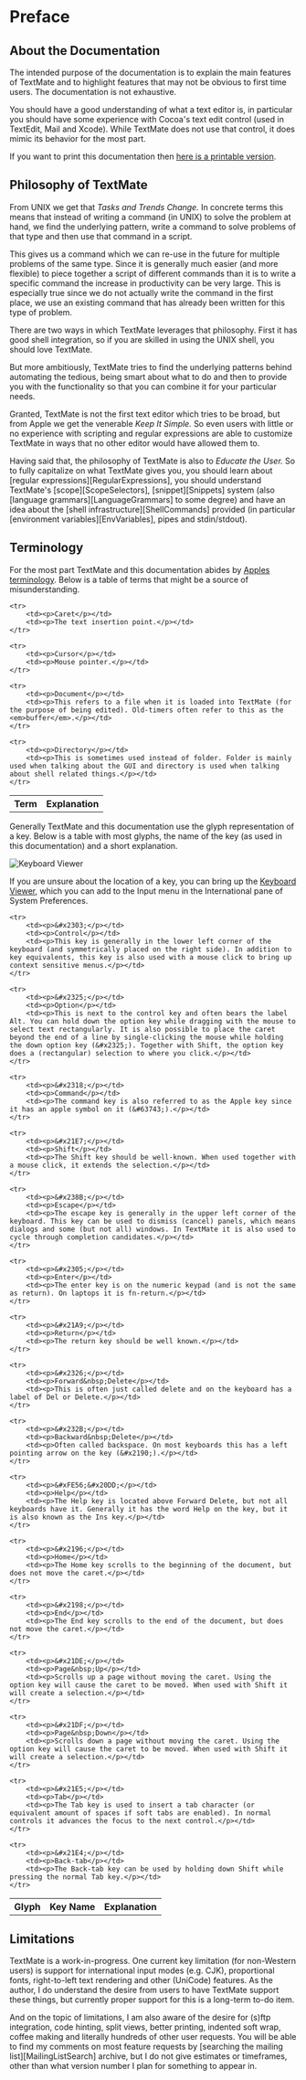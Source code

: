 # Preface

## About the Documentation

The intended purpose of the documentation is to explain the main features of TextMate and to highlight features that may not be obvious to first time users. The documentation is not exhaustive.

You should have a good understanding of what a text editor is, in particular you should have some experience with Cocoa's text edit control (used in TextEdit, Mail and Xcode). While TextMate does not use that control, it does mimic its behavior for the most part.

If you want to print this documentation then [here is a printable version](all_pages.html).


## Philosophy of TextMate

From UNIX we get that _Tasks and Trends Change._ In concrete terms this means that instead of writing a command (in UNIX) to solve the problem at hand, we find the underlying pattern, write a command to solve problems of that type and then use that command in a script.

This gives us a command which we can re-use in the future for multiple problems of the same type. Since it is generally much easier (and more flexible) to piece together a script of different commands than it is to write a specific command the increase in productivity can be very large. This is especially true since we do not actually write the command in the first place, we use an existing command that has already been written for this type of problem.

There are two ways in which TextMate leverages that philosophy. First it has good shell integration, so if you are skilled in using the UNIX shell, you should love TextMate.

But more ambitiously, TextMate tries to find the underlying patterns behind automating the tedious, being smart about what to do and then to provide you with the functionality so that you can combine it for your particular needs.

Granted, TextMate is not the first text editor which tries to be broad, but from Apple we get the venerable _Keep It Simple._ So even users with little or no experience with scripting and regular expressions are able to customize TextMate in ways that no other editor would have allowed them to.

Having said that, the philosophy of TextMate is also to _Educate the User._ So to fully capitalize on what TextMate gives you, you should learn about [regular expressions][RegularExpressions], you should understand TextMate's [scope][ScopeSelectors], [snippet][Snippets] system (also [language grammars][LanguageGrammars] to some degree) and have an idea about the [shell infrastructure][ShellCommands] provided (in particular [environment variables][EnvVariables], pipes and stdin/stdout).

## Terminology

For the most part TextMate and this documentation abides by [Apples terminology](http://developer.apple.com/documentation/UserExperience/Conceptual/OSXHIGuidelines/XHIGText/chapter_13_section_3.html#//apple_ref/doc/uid/TP30000365-TPXREF101). Below is a table of terms that might be a source of misunderstanding.

<table class="graybox" border="0" cellspacing="0" cellpadding="5">
    <tr>
        <th>Term</th>
        <th>Explanation</th>
    </tr>

    <tr>
        <td><p>Caret</p></td>
        <td><p>The text insertion point.</p></td>
    </tr>

    <tr>
        <td><p>Cursor</p></td>
        <td><p>Mouse pointer.</p></td>
    </tr>

    <tr>
        <td><p>Document</p></td>
        <td><p>This refers to a file when it is loaded into TextMate (for the purpose of being edited). Old-timers often refer to this as the <em>buffer</em>.</p></td>
    </tr>

    <tr>
        <td><p>Directory</p></td>
        <td><p>This is sometimes used instead of folder. Folder is mainly used when talking about the GUI and directory is used when talking about shell related things.</p></td>
    </tr>
</table>

Generally TextMate and this documentation use the glyph representation of a key. Below is a table with most glyphs, the name of the key (as used in this documentation) and a short explanation.

![Keyboard Viewer](keyboard_viewer.png)

If you are unsure about the location of a key, you can bring up the [Keyboard Viewer](http://docs.info.apple.com/article.html?path=mac/10.4/en/mh2325.html), which you can add to the Input menu in the International pane of System Preferences.

<table class="graybox" border="0" cellspacing="0" cellpadding="5">
    <tr>
        <th>Glyph</th>
        <th>Key Name</th>
        <th>Explanation</th>
    </tr>

    <tr>
        <td><p>&#x2303;</p></td>
        <td><p>Control</p></td>
        <td><p>This key is generally in the lower left corner of the keyboard (and symmetrically placed on the right side). In addition to key equivalents, this key is also used with a mouse click to bring up context sensitive menus.</p></td>
    </tr>

    <tr>
        <td><p>&#x2325;</p></td>
        <td><p>Option</p></td>
        <td><p>This is next to the control key and often bears the label Alt. You can hold down the option key while dragging with the mouse to select text rectangularly. It is also possible to place the caret beyond the end of a line by single-clicking the mouse while holding the down option key (&#x2325;). Together with Shift, the option key does a (rectangular) selection to where you click.</p></td>
    </tr>

    <tr>
        <td><p>&#x2318;</p></td>
        <td><p>Command</p></td>
        <td><p>The command key is also referred to as the Apple key since it has an apple symbol on it (&#63743;).</p></td>
    </tr>

    <tr>
        <td><p>&#x21E7;</p></td>
        <td><p>Shift</p></td>
        <td><p>The Shift key should be well-known. When used together with a mouse click, it extends the selection.</p></td>
    </tr>

    <tr>
        <td><p>&#x238B;</p></td>
        <td><p>Escape</p></td>
        <td><p>The escape key is generally in the upper left corner of the keyboard. This key can be used to dismiss (cancel) panels, which means dialogs and some (but not all) windows. In TextMate it is also used to cycle through completion candidates.</p></td>
    </tr>

    <tr>
        <td><p>&#x2305;</p></td>
        <td><p>Enter</p></td>
        <td><p>The enter key is on the numeric keypad (and is not the same as return). On laptops it is fn-return.</p></td>
    </tr>

    <tr>
        <td><p>&#x21A9;</p></td>
        <td><p>Return</p></td>
        <td><p>The return key should be well known.</p></td>
    </tr>

    <tr>
        <td><p>&#x2326;</p></td>
        <td><p>Forward&nbsp;Delete</p></td>
        <td><p>This is often just called delete and on the keyboard has a label of Del or Delete.</p></td>
    </tr>

    <tr>
        <td><p>&#x232B;</p></td>
        <td><p>Backward&nbsp;Delete</p></td>
        <td><p>Often called backspace. On most keyboards this has a left pointing arrow on the key (&#x2190;).</p></td>
    </tr>

    <tr>
        <td><p>&#xFE56;&#x20DD;</p></td>
        <td><p>Help</p></td>
        <td><p>The Help key is located above Forward Delete, but not all keyboards have it. Generally it has the word Help on the key, but it is also known as the Ins key.</p></td>
    </tr>

    <tr>
        <td><p>&#x2196;</p></td>
        <td><p>Home</p></td>
        <td><p>The Home key scrolls to the beginning of the document, but does not move the caret.</p></td>
    </tr>

    <tr>
        <td><p>&#x2198;</p></td>
        <td><p>End</p></td>
        <td><p>The End key scrolls to the end of the document, but does not move the caret.</p></td>
    </tr>

    <tr>
        <td><p>&#x21DE;</p></td>
        <td><p>Page&nbsp;Up</p></td>
        <td><p>Scrolls up a page without moving the caret. Using the option key will cause the caret to be moved. When used with Shift it will create a selection.</p></td>
    </tr>

    <tr>
        <td><p>&#x21DF;</p></td>
        <td><p>Page&nbsp;Down</p></td>
        <td><p>Scrolls down a page without moving the caret. Using the option key will cause the caret to be moved. When used with Shift it will create a selection.</p></td>
    </tr>

    <tr>
        <td><p>&#x21E5;</p></td>
        <td><p>Tab</p></td>
        <td><p>The Tab key is used to insert a tab character (or equivalent amount of spaces if soft tabs are enabled). In normal controls it advances the focus to the next control.</p></td>
    </tr>

    <tr>
        <td><p>&#x21E4;</p></td>
        <td><p>Back-tab</p></td>
        <td><p>The Back-tab key can be used by holding down Shift while pressing the normal Tab key.</p></td>
    </tr>
</table>

## Limitations

TextMate is a work-in-progress. One current key limitation (for non-Western users) is support for international input modes (e.g. CJK), proportional fonts, right-to-left text rendering and other (UniCode) features. As the author, I do understand the desire from users to have TextMate support these things, but currently proper support for this is a long-term to-do item.

And on the topic of limitations, I am also aware of the desire for (s)ftp integration, code hinting, split views, better printing, indented soft wrap, coffee making and literally hundreds of other user requests. You will be able to find my comments on most feature requests by [searching the mailing list][MailingListSearch] archive, but I do not give estimates or timeframes, other than what version number I plan for something to appear in.
